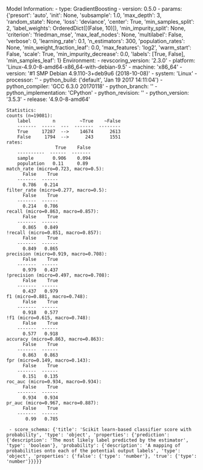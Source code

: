 Model Information:
	 - type: GradientBoosting
	 - version: 0.5.0
	 - params: {'presort': 'auto', 'init': None, 'subsample': 1.0, 'max_depth': 3, 'random_state': None, 'loss': 'deviance', 'center': True, 'min_samples_split': 2, 'label_weights': OrderedDict([(False, 10)]), 'min_impurity_split': None, 'criterion': 'friedman_mse', 'max_leaf_nodes': None, 'multilabel': False, 'verbose': 0, 'learning_rate': 0.1, 'n_estimators': 300, 'population_rates': None, 'min_weight_fraction_leaf': 0.0, 'max_features': 'log2', 'warm_start': False, 'scale': True, 'min_impurity_decrease': 0.0, 'labels': [True, False], 'min_samples_leaf': 1}
	Environment:
	 - revscoring_version: '2.3.0'
	 - platform: 'Linux-4.9.0-8-amd64-x86_64-with-debian-9.5'
	 - machine: 'x86_64'
	 - version: '#1 SMP Debian 4.9.110-3+deb9u6 (2018-10-08)'
	 - system: 'Linux'
	 - processor: ''
	 - python_build: ('default', 'Jan 19 2017 14:11:04')
	 - python_compiler: 'GCC 6.3.0 20170118'
	 - python_branch: ''
	 - python_implementation: 'CPython'
	 - python_revision: ''
	 - python_version: '3.5.3'
	 - release: '4.9.0-8-amd64'
	
	Statistics:
	counts (n=19081):
		label        n         ~True    ~False
		-------  -----  ---  -------  --------
		True     17287  -->    14674      2613
		False     1794  -->      243      1551
	rates:
		              True    False
		----------  ------  -------
		sample       0.906    0.094
		population   0.11     0.89
	match_rate (micro=0.723, macro=0.5):
		  False    True
		-------  ------
		  0.786   0.214
	filter_rate (micro=0.277, macro=0.5):
		  False    True
		-------  ------
		  0.214   0.786
	recall (micro=0.863, macro=0.857):
		  False    True
		-------  ------
		  0.865   0.849
	!recall (micro=0.851, macro=0.857):
		  False    True
		-------  ------
		  0.849   0.865
	precision (micro=0.919, macro=0.708):
		  False    True
		-------  ------
		  0.979   0.437
	!precision (micro=0.497, macro=0.708):
		  False    True
		-------  ------
		  0.437   0.979
	f1 (micro=0.881, macro=0.748):
		  False    True
		-------  ------
		  0.918   0.577
	!f1 (micro=0.615, macro=0.748):
		  False    True
		-------  ------
		  0.577   0.918
	accuracy (micro=0.863, macro=0.863):
		  False    True
		-------  ------
		  0.863   0.863
	fpr (micro=0.149, macro=0.143):
		  False    True
		-------  ------
		  0.151   0.135
	roc_auc (micro=0.934, macro=0.934):
		  False    True
		-------  ------
		  0.934   0.934
	pr_auc (micro=0.967, macro=0.887):
		  False    True
		-------  ------
		   0.99   0.785
	
	 - score_schema: {'title': 'Scikit learn-based classifier score with probability', 'type': 'object', 'properties': {'prediction': {'description': 'The most likely label predicted by the estimator', 'type': 'boolean'}, 'probability': {'description': 'A mapping of probabilities onto each of the potential output labels', 'type': 'object', 'properties': {'false': {'type': 'number'}, 'true': {'type': 'number'}}}}}

